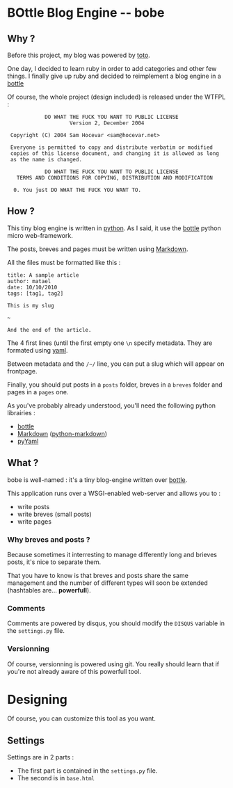 # BOttle Blog Engine -- bobe

## Why ?

Before this project, my blog was powered by [toto][].

One day, I decided to learn ruby in order to add categories and other few things.
I finally give up ruby and decided to reimplement a blog engine in a [bottle][]

Of course, the whole project (design included) is released under the WTFPL :


                DO WHAT THE FUCK YOU WANT TO PUBLIC LICENSE
                        Version 2, December 2004

     Copyright (C) 2004 Sam Hocevar <sam@hocevar.net>

     Everyone is permitted to copy and distribute verbatim or modified
     copies of this license document, and changing it is allowed as long
     as the name is changed.

                DO WHAT THE FUCK YOU WANT TO PUBLIC LICENSE
       TERMS AND CONDITIONS FOR COPYING, DISTRIBUTION AND MODIFICATION

      0. You just DO WHAT THE FUCK YOU WANT TO.



[toto]: http://cloudhead.io/toto
[bottle]: http://bottlepy.org

## How ?

This tiny blog engine is written in [python][].
As I said, it use the [bottle][] python micro web-framework.

The posts, breves and pages must be written using [Markdown][].

All the files must be formatted like this :

    title: A sample article
    author: matael
    date: 10/10/2010
    tags: [tag1, tag2]

    This is my slug

    ~

    And the end of the article.

The 4 first lines (until the first empty one `\n` specify metadata.
They are formated using [yaml][]. 

Between metadata and the `/~/` line, you can put a slug which will appear on frontpage.

Finally, you should put posts in a `posts` folder, breves in a `breves` folder and pages in a `pages` one.

As you've probably already understood, you'll need the following python librairies :

- [bottle][]
- [Markdown][] ([python-markdown][])
- [pyYaml][]

[python-markdown]: http://www.freewisdom.org/projects/python-markdown
[python]: http://python.org
[Markdown]: http://daringfireball.net/projects/markdown
[yaml]:http://www.yaml.org
[pyYaml]: http://pyyaml.org

## What ?

bobe is well-named : it's a tiny blog-engine written over [bottle][].

This application runs over a WSGI-enabled web-server and allows you to :

- write posts
- write breves (small posts)
- write pages

### Why breves and posts ?

Because sometimes it interresting to manage differently long and brieves posts, it's nice to separate them.

That you have to know is that breves and posts share the same management and the number of different types will soon be extended (hashtables are... __powerfull__).

### Comments

Comments are powered by disqus, you should modify the `DISQUS` variable in the `settings.py` file.

### Versionning

Of course, versionning is powered using git. You really should learn that if you're not already aware of this powerfull tool.


# Designing

Of course, you can customize this tool as you want.

## Settings

Settings are in 2 parts :

- The first part is contained in the `settings.py` file.
- The second is in `base.html`

